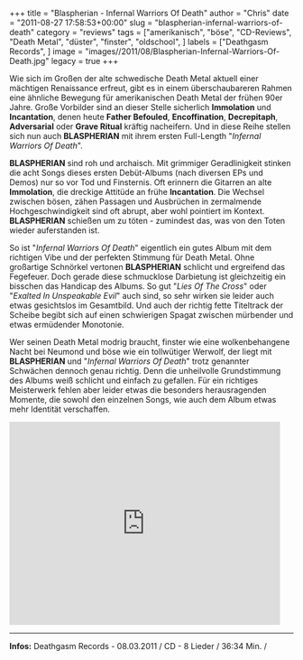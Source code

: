 +++
title = "Blaspherian - Infernal Warriors Of Death"
author = "Chris"
date = "2011-08-27 17:58:53+00:00"
slug = "blaspherian-infernal-warriors-of-death"
category = "reviews"
tags = ["amerikanisch", "böse", "CD-Reviews", "Death Metal", "düster", "finster", "oldschool", ]
labels = ["Deathgasm Records", ]
image = "images//2011/08/Blaspherian-Infernal-Warriors-Of-Death.jpg"
legacy = true
+++

Wie sich im Großen der alte schwedische Death Metal aktuell einer mächtigen Renaissance erfreut, gibt es in einem überschaubareren Rahmen eine ähnliche Bewegung für amerikanischen Death Metal der frühen 90er Jahre. Große Vorbilder sind an dieser Stelle sicherlich **Immolation** und **Incantation**, denen heute **Father Befouled**, **Encoffination**, **Decrepitaph**, **Adversarial** oder **Grave Ritual** kräftig nacheifern. Und in diese Reihe stellen sich nun auch **BLASPHERIAN** mit ihrem ersten Full-Length "_Infernal Warriors Of Death_".

**BLASPHERIAN** sind roh und archaisch. Mit grimmiger Geradlinigkeit stinken die acht Songs dieses ersten Debüt-Albums (nach diversen EPs und Demos) nur so vor Tod und Finsternis. Oft erinnern die Gitarren an alte **Immolation**, die dreckige Attitüde an frühe **Incantation**. Die Wechsel zwischen bösen, zähen Passagen und Ausbrüchen in zermalmende Hochgeschwindigkeit sind oft abrupt, aber wohl pointiert im Kontext. **BLASPHERIAN** schießen um zu töten - zumindest das, was von den Toten wieder auferstanden ist.

So ist "_Infernal Warriors Of Death_" eigentlich ein gutes Album mit dem richtigen Vibe und der perfekten Stimmung für Death Metal. Ohne großartige Schnörkel vertonen **BLASPHERIAN** schlicht und ergreifend das Fegefeuer. Doch gerade diese schmucklose Darbietung ist gleichzeitig ein bisschen das Handicap des Albums. So gut "_Lies Of The Cross_" oder "_Exalted In Unspeakable Evil_" auch sind, so sehr wirken sie leider auch etwas gesichtslos im Gesamtbild. Und auch der richtig fette Titeltrack der Scheibe begibt sich auf einen schwierigen Spagat zwischen mürbender und etwas ermüdender Monotonie.

Wer seinen Death Metal modrig braucht, finster wie eine wolkenbehangene Nacht bei Neumond und böse wie ein tollwütiger Werwolf, der liegt mit **BLASPHERIAN** und "_Infernal Warriors Of Death_" trotz genannter Schwächen dennoch genau richtig. Denn die unheilvolle Grundstimmung des Albums weiß schlicht und einfach zu gefallen. Für ein richtiges Meisterwerk fehlen aber leider etwas die besonders herausragenden Momente, die sowohl den einzelnen Songs, wie auch dem Album etwas mehr Identität verschaffen.

<iframe allowfullscreen="" frameborder="0" height="360" src="http://www.youtube.com/embed/bzz5ytD2aa8" width="480"></iframe>





---
**Infos:**
Deathgasm Records - 08.03.2011 / 
CD - 8 Lieder / 36:34 Min. / 
